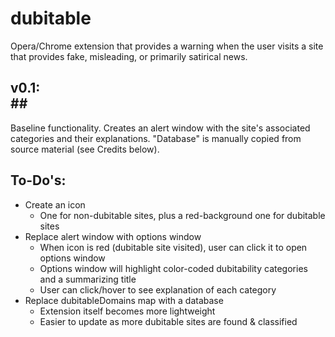 # dubitable
Opera/Chrome extension that provides a warning when the user visits a site that provides fake, misleading, or primarily satirical news.

## v0.1: <br />##
Baseline functionality. Creates an alert window with the site's associated categories and their explanations. "Database" is manually copied from source material (see Credits below).

## To-Do's: <br /> ##
* Create an icon
  * One for non-dubitable sites, plus a red-background one for dubitable sites
* Replace alert window with options window
  * When icon is red (dubitable site visited), user can click it to open options window
  * Options window will highlight color-coded dubitability categories and a summarizing title
  * User can click/hover to see explanation of each category
* Replace dubitableDomains map with a database
  * Extension itself becomes more lightweight
  * Easier to update as more dubitable sites are found & classified